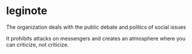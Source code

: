 # leginote

The organization deals with the public debate and politics of social issues

It prohibits attacks on messengers and creates an atmosphere where you can criticize, not criticize.

